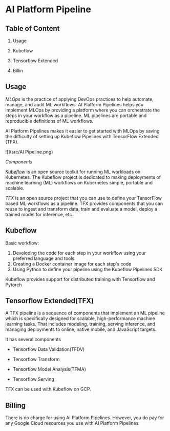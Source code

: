 # AI Platform Pipeline

## Table of Content

1. Usage

2. Kubeflow

3. Tensorflow Extended

4. Billin



## Usage

*MLOps* is the practice of applying DevOps practices to help automate, manage, and audit ML workflows. AI Platform Pipelines helps you implement MLOps by providing a platform where you can orchestrate the steps in your workflow as a pipeline. ML pipelines are portable and reproducible definitions of ML workflows.

AI Platform Pipelines makes it easier to get started with MLOps by saving the difficulty of setting up Kubeflow Pipelines with TensorFlow Extended (TFX).

![](src/AI Pipeline.png)

*Components*

*[Kubeflow](https://www.kubeflow.org/)* is an open source toolkit for running ML workloads on Kubernetes. The Kubeflow project is dedicated to making deployments of machine learning (ML) workflows on Kubernetes simple, portable and scalable.

*TFX* is an open source project that you can use to define your TensorFlow based ML workflows as a pipeline. TFX provides components that you can reuse to ingest and transform data, train and evaluate a model, deploy a trained model for inference, etc.



## Kubeflow

Basic workflow: 

1. Developing the code for each step in your workflow using your preferred language and tools
2. Creating a Docker container image for each step's code
3. Using Python to define your pipeline using the Kubeflow Pipelines SDK

Kubeflow provides support for distributed training with Tensorflow and Pytorch



## Tensorflow Extended(TFX)

A TFX pipeline is a sequence of components that implement an ML pipeline which is specifically designed for scalable, high-performance machine learning tasks. That includes modeling, training, serving inference, and managing deployments to online, native mobile, and JavaScript targets.

It has several components

- Tensorflow Data Validation(TFDV)

- Tensorflow Transform

- Tensorflow Model Analysis(TFMA)

- Tensorflow Serving

TFX can be used with Kubeflow on GCP.



## Billing

There is no charge for using AI Platform Pipelines. However, you do pay for any Google Cloud resources you use with AI Platform Pipelines.















